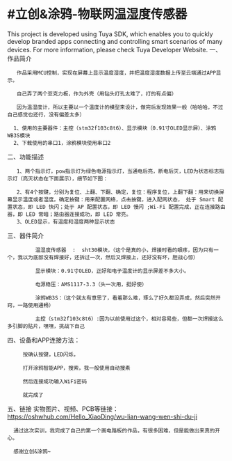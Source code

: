 #立创&涂鸦-物联网温湿度传感器
===============================
This project is developed using Tuya SDK, which enables you to quickly develop branded apps connecting and controlling smart scenarios of many devices.
For more information, please check Tuya Developer Website.
一、作品简介

       作品采用MCU控制，实现在屏幕上显示温度湿度，并把温度湿度数据上传至云端通过APP显示。

       自己弄了两个亚克力板，作为外壳（用钻头打孔太难了，打的有点偏）

       因为温湿度计，所以主要以一个温度计的模型来设计，做完后发现效果一般（哈哈哈，不过自己感觉也还行，没有偏差太多）

      1、使用的主要器件：主控（stm32f103c8t6）、显示模块（0.91寸OLED显示屏）、涂鸦WB3S模块
      2、下载使用的串口1，涂鸦模块使用串口2

二、功能描述

       1、两个指示灯，pow指示灯为绿色电源指示灯，当通电后亮，断电后灭，LED为状态标志指示灯（亮灭状态在下面展示），细节如下图：

       2、有4个按键，分别为复位、上翻、下翻、确定，复位：程序复位，上翻下翻：用来切换屏幕显示温度或者湿度。确定按键：用来配置网络，点击按键，进入配网状态， 处于 Smart 配置状态，即 LED 快闪；处于 AP 配置状态，即 LED 慢闪 ;Wi-Fi 配置完成，正在连接路由器，即 LED 常暗；路由器连接成功，即 LED 常亮。
       3、OLED显示，有温度和湿度两种显示状态
三、器件简介

             温湿度传感器  :  sht30模块，（这个是真的小，焊接时看的眼疼，因为只有一个，我以为底部没有焊接好，还拆过一次，然后又焊接上，还好没有坏，胆战心惊）

             显示模块：0.91寸OLED，正好和电子温度计的显示屏差不多大小。

             电源稳压：AMS1117-3.3（头一次用，挺好使）

             涂鸦WB3S：（这个就太有意思了，看着那么难，琢么了好久都没弄成，然后突然开窍，一路使用通畅）

             主控（stm32f103c8t6）:因为以前使用过这个，相对容易些，但都一次焊接这么多引脚的贴片，嘿嘿，挑战下自己
     
四、设备和APP连接方法：

         按确认按键，LED闪烁，

         打开涂鸦智能APP，搜索，我一般使用自动搜素

         然后连接成功输入WiFi密码

         就完成了

 

五、链接
     实物图片、视频、PCB等链接：https://oshwhub.com/Hello_XiaoDing/wu-lian-wang-wen-shi-du-ji

      通过这次实训，我完成了自己的第一个画电路板的作品，有很多困难，但是能做出来真的开心。

      感谢立创&涂鸦~
